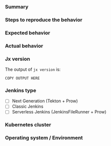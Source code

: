 ### Summary 

### Steps to reproduce the behavior

### Expected behavior

### Actual behavior

### Jx version

The output of `jx version` is:

```
COPY OUTPUT HERE
```

### Jenkins type

<!--
Select which installation type are you using. 
-->
- [ ] Next Generation (Tekton + Prow)
- [ ] Classic Jenkins
- [ ] Serverless Jenkins (JenkinsFileRunner + Prow)

### Kubernetes cluster

<!--
What kind of Kubernetes cluster are you using & how did you create it?
-->

### Operating system / Environment

<!--
In which environment are you running the jx CLI?
-->
